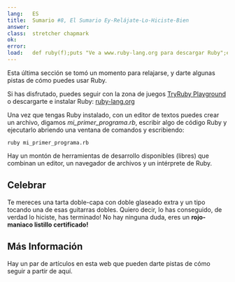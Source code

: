 ```yaml
---
lang:   ES
title:  Sumario #8, El Sumario Ey-Relájate-Lo-Hiciste-Bien
answer: 
class:  stretcher chapmark
ok:     
error:  
load:   def ruby(f);puts "Ve a www.ruby-lang.org para descargar Ruby";end;class K;attr_reader :rb;end;mi_primer_progama=K.new
---
```


Esta última sección se tomó un momento para relajarse, y darte algunas pistas de cómo puedes usar Ruby.

Si has disfrutado, puedes seguir con la zona de juegos <a href="/playground">TryRuby Playground</a>
o descargarte e instalar Ruby:
<a href="https://www.ruby-lang.org/en/downloads/" target="_blank">ruby-lang.org</a>

Una vez que tengas Ruby instalado, con un editor de textos puedes crear un archivo, digamos _mi\_primer\_programa.rb_, escribir algo de código Ruby y ejecutarlo abriendo una ventana de comandos y escribiendo:

    ruby mi_primer_programa.rb

Hay un montón de herramientas de desarrollo disponibles (libres) que combinan un editor, un navegador de archivos y un intérprete de Ruby.

## Celebrar
Te mereces una tarta doble-capa con doble glaseado extra y un tipo tocando una de esas guitarras dobles.
Quiero decir, lo has conseguido, de verdad lo hiciste, has terminado! No hay ninguna duda, eres un __rojo-maniaco listillo certificado!__

## Más Información
Hay un par de artículos en esta web que pueden darte pistas de cómo seguir a partir de aquí.
